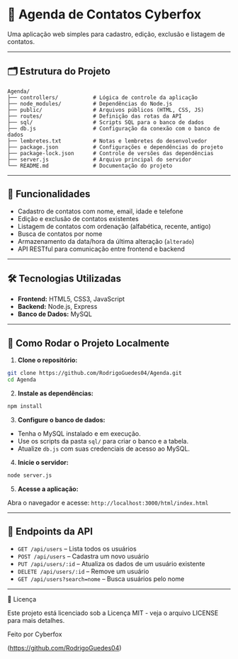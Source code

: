# 📂 Agenda de Contatos Cyberfox

Uma aplicação web simples para cadastro, edição, exclusão e listagem de contatos.

---

## 🗂️ Estrutura do Projeto

```
Agenda/
├── controllers/           # Lógica de controle da aplicação
├── node_modules/          # Dependências do Node.js
├── public/                # Arquivos públicos (HTML, CSS, JS)
├── routes/                # Definição das rotas da API
├── sql/                   # Scripts SQL para o banco de dados
├── db.js                  # Configuração da conexão com o banco de dados
├── lembretes.txt          # Notas e lembretes do desenvolvedor
├── package.json           # Configurações e dependências do projeto
├── package-lock.json      # Controle de versões das dependências
├── server.js              # Arquivo principal do servidor
└── README.md              # Documentação do projeto
```

---

## 🚀 Funcionalidades

- Cadastro de contatos com nome, email, idade e telefone
- Edição e exclusão de contatos existentes
- Listagem de contatos com ordenação (alfabética, recente, antigo)
- Busca de contatos por nome
- Armazenamento da data/hora da última alteração (`alterado`)
- API RESTful para comunicação entre frontend e backend

---

## 🛠️ Tecnologias Utilizadas

- **Frontend:** HTML5, CSS3, JavaScript
- **Backend:** Node.js, Express
- **Banco de Dados:** MySQL

---

## 🔧 Como Rodar o Projeto Localmente

1. **Clone o repositório:**

```bash
git clone https://github.com/RodrigoGuedes04/Agenda.git
cd Agenda
```

2. **Instale as dependências:**

```bash
npm install
```

3. **Configure o banco de dados:**

- Tenha o MySQL instalado e em execução.
- Use os scripts da pasta `sql/` para criar o banco e a tabela.
- Atualize `db.js` com suas credenciais de acesso ao MySQL.

4. **Inicie o servidor:**

```bash
node server.js
```

5. **Acesse a aplicação:**

Abra o navegador e acesse: `http://localhost:3000/html/index.html`

---

## 📌 Endpoints da API

- `GET /api/users` – Lista todos os usuários
- `POST /api/users` – Cadastra um novo usuário
- `PUT /api/users/:id` – Atualiza os dados de um usuário existente
- `DELETE /api/users/:id` – Remove um usuário
- `GET /api/users?search=nome` – Busca usuários pelo nome

---
📄 Licença

Este projeto está licenciado sob a Licença MIT - veja o arquivo LICENSE para mais detalhes.

Feito por Cyberfox


(https://github.com/RodrigoGuedes04)

